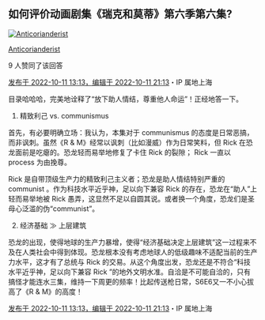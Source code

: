 ## 如何评价动画剧集《瑞克和莫蒂》第六季第六集?



[![Anticorianderist](https://pic3.zhimg.com/v2-e6ffb8bf547e71a2c93c13c80b382436_xs.jpg?source=1940ef5c)](https://www.zhihu.com/people/Goldage_0527)

[Anticorianderist](https://www.zhihu.com/people/Goldage_0527)[](https://www.zhihu.com/question/48510028)



9 人赞同了该回答

[发布于 2022-10-11 13:13，编辑于 2022-10-11 21:13](https://www.zhihu.com/question/556905469/answer/2710654767)・IP 属地上海

目录哈哈哈，完美地诠释了“放下助人情结，尊重他人命运”！正经地答一下。

1. 精致利己 vs. communismus

首先，有必要明确立场：我认为，本集对于 communismus 的态度是日常恶搞，而非讽刺。虽然《R & M》经常以讽刺（比如漫威）作为日常笑料，但 Rick 在恐龙面前是吃瘪的。恐龙轻而易举地修复了卡住 Rick 的裂隙； Rick 一直以 process 为由挽尊。

Rick 是自带顶级生产力的精致利己主义者；恐龙是助人情结特别严重的 communist 。作为科技水平近乎神，足以向下兼容 Rick 的存在，恐龙在“助人”上轻而易举地被 Rick 愚弄，这显然不足以自圆其说。或者换一个角度，恐龙们是圣母心泛滥的伪“communist”。

2. 经济基础 ≫ 上层建筑

恐龙的出现，使得地球的生产力暴增，使得“经济基础决定上层建筑”这一过程来不及在人类社会中得到体现。恐龙根本没有考虑地球人的低级趣味不适配当前的生产力水平，这才有了总统与 Rick 的交易。从这个角度出发，恐龙还是不符合“科技水平近乎神，足以向下兼容 Rick ”的地外文明水准。自洽是不可能自洽的，只有搞怪才能连水三集，维持一下周更的频率！比起传送枪日常，S6E6又一不小心拔高了《R & M》的高度！

[发布于 2022-10-11 13:13，编辑于 2022-10-11 21:13](https://www.zhihu.com/question/556905469/answer/2710654767)・IP 属地上海
